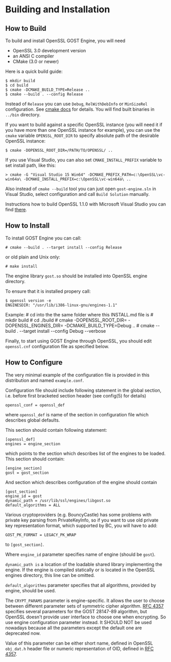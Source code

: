 Building and Installation
=========================

How to Build
------------

To build and install OpenSSL GOST Engine, you will need

* OpenSSL 3.0 development version
* an ANSI C compiler
* CMake (3.0 or newer)

Here is a quick build guide:

    $ mkdir build
    $ cd build
    $ cmake -DCMAKE_BUILD_TYPE=Release ..
    $ cmake --build . --config Release

Instead of `Release` you can use `Debug`, `RelWithDebInfo` or `MinSizeRel` configuration.
See [cmake docs](https://cmake.org/cmake/help/latest/variable/CMAKE_BUILD_TYPE.html) for details.
You will find built binaries in `../bin` directory.

If you want to build against a specific OpenSSL instance (you will need it if
you have more than one OpenSSL instance for example), you can use the `cmake`
variable `OPENSSL_ROOT_DIR` to specify absolute path of the desirable OpenSSL
instance:

    $ cmake -DOPENSSL_ROOT_DIR=/PATH/TO/OPENSSL/ ..

If you use Visual Studio, you can also set `CMAKE_INSTALL_PREFIX` variable
to set install path, like this:

    > cmake -G "Visual Studio 15 Win64" -DCMAKE_PREFIX_PATH=c:\OpenSSL\vc-win64a\ -DCMAKE_INSTALL_PREFIX=c:\OpenSSL\vc-win64a\ ..

Also instead of `cmake --build` tool you can just open `gost-engine.sln`
in Visual Studio, select configuration and call `Build Solution` manually.

Instructions how to build OpenSSL 1.1.0 with Microsoft Visual Studio
you can find [there](https://gist.github.com/terrillmoore/995421ea6171a9aa50552f6aa4be0998).

How to Install
--------------

To install GOST Engine you can call:

    # cmake --build . --target install --config Release

or old plain and Unix only:

    # make install

The engine library `gost.so` should be installed into OpenSSL engine directory.

To ensure that it is installed propery call:

    $ openssl version -e
    ENGINESDIR: "/usr/lib/i386-linux-gnu/engines-1.1"

Example:
    # cd into the the same folder where this INSTALL.md file is
    # mkdir build
    # cd ./build
    # cmake -DOPENSSL_ROOT_DIR=<Openssl3 install folder> -DOPENSSL_ENGINES_DIR=<your gost engine installation path> -DCMAKE_BUILD_TYPE=Debug ..
    # cmake --build . --target install --config Debug --verbose

Finally, to start using GOST Engine through OpenSSL, you should edit
`openssl.cnf` configuration file as specified below.


How to Configure
----------------

The very minimal example of the configuration file is provided in this
distribution and named `example.conf`.

Configuration file should include following statement in the global
section, i.e. before first bracketed section header (see config(5) for details)

    openssl_conf = openssl_def

where `openssl_def` is name of the section in configuration file which
describes global defaults.

This section should contain following statement:

    [openssl_def]
    engines = engine_section

which points to the section which describes list of the engines to be
loaded. This section should contain:

    [engine_section]
    gost = gost_section

And section which describes configuration of the engine should contain

    [gost_section]
    engine_id = gost
    dynamic_path = /usr/lib/ssl/engines/libgost.so
    default_algorithms = ALL

Various cryptoproviders (e.g. BouncyCastle) has some problems with private key
parsing from PrivateKeyInfo, so if you want to use old private key
representation format, which supported by BC, you will have to add:

    GOST_PK_FORMAT = LEGACY_PK_WRAP

to `[gost_section]`.

Where `engine_id` parameter specifies name of engine (should be `gost`).

`dynamic_path is` a location of the loadable shared library implementing the
engine. If the engine is compiled statically or is located in the OpenSSL
engines directory, this line can be omitted.

`default_algorithms` parameter specifies that all algorithms, provided by
engine, should be used.

The `CRYPT_PARAMS` parameter is engine-specific. It allows the user to choose
between different parameter sets of symmetric cipher algorithm. [RFC 4357][1]
specifies several parameters for the GOST 28147-89 algorithm, but OpenSSL
doesn't provide user interface to choose one when encrypting. So use engine
configuration parameter instead. It SHOULD NOT be used nowadays because all
the parameters except the default one are deprecated now.

Value of this parameter can be either short name, defined in OpenSSL
`obj_dat.h` header file or numeric representation of OID, defined in
[RFC 4357][1].

[1]:https://tools.ietf.org/html/rfc4357 "RFC 4357"
